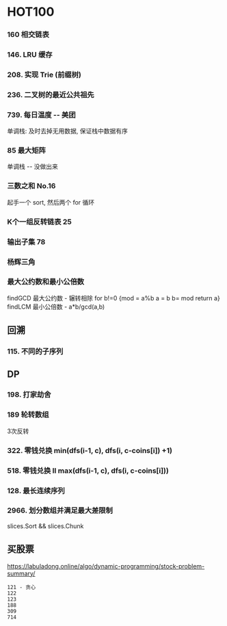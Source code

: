 # HOT100

### 160 相交链表

### 146. LRU 缓存
### 208. 实现 Trie (前缀树)

### 236. 二叉树的最近公共祖先



### 739. 每日温度 -- 美团
单调栈: 及时去掉无用数据, 保证栈中数据有序

### 85 最大矩阵
单调栈 -- 没做出来

### 三数之和 No.16
起手一个 sort, 然后两个 for 循环
### K个一组反转链表 25

### 输出子集 78

### 杨辉三角

### 最大公约数和最小公倍数  
findGCD 最大公约数 - 辗转相除 for b!=0 {mod = a%b  a = b b= mod return a}
findLCM 最小公倍数 - a*b/gcd(a,b)


## 回溯
### 115. 不同的子序列



## DP

### 198. 打家劫舍

### 189 轮转数组
3次反转

### 322. 零钱兑换  min(dfs(i-1, c), dfs(i, c-coins[i]) +1)
### 518. 零钱兑换 II max(dfs(i-1, c), dfs(i, c-coins[i]))

### 128. 最长连续序列


### 2966. 划分数组并满足最大差限制
slices.Sort && slices.Chunk

## 买股票

https://labuladong.online/algo/dynamic-programming/stock-problem-summary/
```
121 - 贪心
122 
123 
188 
309 
714 
```